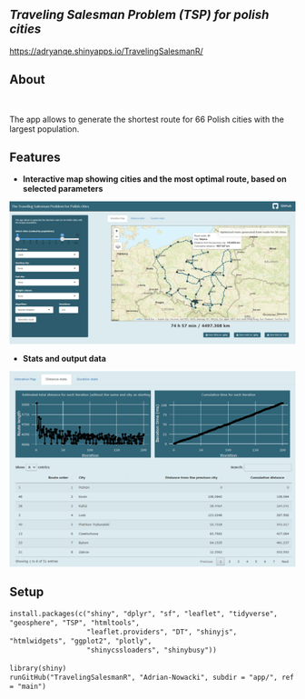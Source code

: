 
## *Traveling Salesman Problem (TSP) for polish cities*
https://adryanqe.shinyapps.io/TravelingSalesmanR/
<br />



## About

<br />

The app allows to generate the shortest route for 66 Polish cities with the largest population.

## Features

* **Interactive map showing cities and the most optimal route, based on selected parameters**

<img src="./png/main.png" width="650">

<br />

* **Stats and output data**

<img src="./png/stats.png" width="650">

<br />

## Setup

```
install.packages(c("shiny", "dplyr", "sf", "leaflet", "tidyverse", "geosphere", "TSP", "htmltools",
                   "leaflet.providers", "DT", "shinyjs", "htmlwidgets", "ggplot2", "plotly",
                   "shinycssloaders", "shinybusy"))
                   
library(shiny)
runGitHub("TravelingSalesmanR", "Adrian-Nowacki", subdir = "app/", ref = "main")
```

